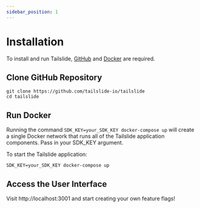 ```yaml
---
sidebar_position: 1
---
```


# Installation

To install and run Tailslide, [GitHub](https://github.com/) and [Docker](https://www.docker.com/) are required.

## Clone GitHub Repository
```
git clone https://github.com/tailslide-io/tailslide
cd tailslide
```

## Run Docker
Running the command `SDK_KEY=your_SDK_KEY docker-compose up` will create a single Docker network that runs all of the Tailslide application components. Pass in your SDK_KEY argument.

To start the Tailslide application:

```
SDK_KEY=your_SDK_KEY docker-compose up
```

## Access the User Interface
Visit http://localhost:3001 and start creating your own feature flags!
